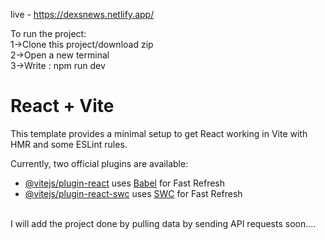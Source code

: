 live - https://dexsnews.netlify.app/

To run the project:
</br>
1->Clone this project/download zip
</br>
2->Open a new terminal
</br>
3->Write : npm run dev
</br>

# React + Vite

This template provides a minimal setup to get React working in Vite with HMR and some ESLint rules.

Currently, two official plugins are available:

- [@vitejs/plugin-react](https://github.com/vitejs/vite-plugin-react/blob/main/packages/plugin-react/README.md) uses [Babel](https://babeljs.io/) for Fast Refresh
- [@vitejs/plugin-react-swc](https://github.com/vitejs/vite-plugin-react-swc) uses [SWC](https://swc.rs/) for Fast Refresh
</br>
I will add the project done by pulling data by sending API requests soon....
